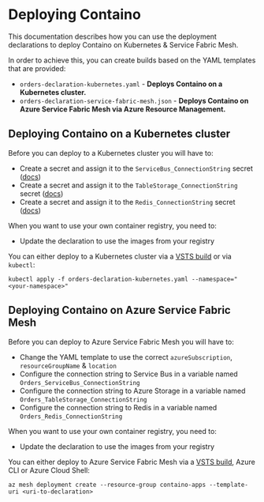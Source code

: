 # Deploying Containo
This documentation describes how you can use the deployment declarations to deploy Containo on Kubernetes & Service Fabric Mesh.

In order to achieve this, you can create builds based on the YAML templates that are provided:
- `orders-declaration-kubernetes.yaml` - **Deploys Containo on a Kubernetes cluster.**
- `orders-declaration-service-fabric-mesh.json` - **Deploys Containo on Azure Service Fabric Mesh via Azure Resource Management.**

## Deploying Containo on a Kubernetes cluster
Before you can deploy to a Kubernetes cluster you will have to:
- Create a secret and assign it to the `ServiceBus_ConnectionString` secret ([docs](https://kubernetes.io/docs/concepts/configuration/secret/#creating-a-secret-manually))
- Create a secret and assign it to the `TableStorage_ConnectionString` secret ([docs](https://kubernetes.io/docs/concepts/configuration/secret/#creating-a-secret-manually))
- Create a secret and assign it to the `Redis_ConnectionString` secret ([docs](https://kubernetes.io/docs/concepts/configuration/secret/#creating-a-secret-manually))

When you want to use your own container registry, you need to:
- Update the declaration to use the images from your registry

You can either deploy to a Kubernetes cluster via a [VSTS build](./../build/README.md#deploying-containo-on-a-kubernetes-cluster) or via `kubectl`:
```
kubectl apply -f orders-declaration-kubernetes.yaml --namespace="<your-namespace>"
```

## Deploying Containo on Azure Service Fabric Mesh
Before you can deploy to Azure Service Fabric Mesh you will have to:
- Change the YAML template to use the correct `azureSubscription`, `resourceGroupName` & `location`
- Configure the connection string to Service Bus in a variable named `Orders_ServiceBus_ConnectionString`
- Configure the connection string to Azure Storage in a variable named `Orders_TableStorage_ConnectionString`
- Configure the connection string to Redis in a variable named `Orders_Redis_ConnectionString`

When you want to use your own container registry, you need to:
- Update the declaration to use the images from your registry

You can either deploy to Azure Service Fabric Mesh via a [VSTS build](./../build/README.md#deploying-containo-on-azure-service-fabric-mesh), Azure CLI or Azure Cloud Shell:
```
az mesh deployment create --resource-group containo-apps --template-uri <uri-to-declaration>
```
